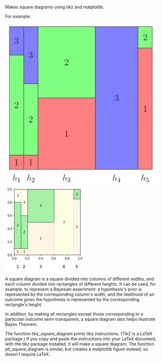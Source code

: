 Makes square diagrams using tikz and matplotlib.

For example:

<img src="tikz_example.png">

<img src="plt_example.png">

A square diagram is a square divided into columns of different widths, and
each column divided into rectangles of different heights. It can be used, for
example, to represent a Bayesian experiment: a hypothesis's prior is
represented by the corresponding column's width, and the likelihood of an
outcome given the hypothesis is represented by the corresponding rectangle's
height.

In addition, by making all rectangles except those corresponding to a
particular outcome semi-transparent, a square diagram also helps illustrate
Bayes Theorem.

The function tikz_square_diagram prints tikz instructions. (TikZ is a LaTeX
package.) If you copy and paste the instructions into your LaTeX document, with
the tikz package installed, it will make a square diagram. The function
plt_square_diagram is similar, but creates a matplotlib figure instead, so
doesn't require LaTeX.
